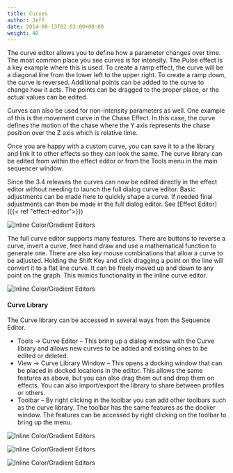 ```yaml
---
title: Curves
author: Jeff
date: 2014-08-13T02:03:00+00:00
weight: 40
---
```

The curve editor allows you to define how a parameter changes over time. The most common place you see curves is for intensity. The Pulse effect is a key example where this is used. To create a ramp effect, the curve will be a diagonal line from the lower left to the upper right. To create a ramp down, the curve is reversed. Additional points can be added to the curve to change how it acts. The points can be dragged to the proper place, or the actual values can be edited.

Curves can also be used for non-intensity parameters as well. One example of this is the movement curve in the Chase Effect. In this case, the curve defines the motion of the chase where the Y axis represents the chase position over the Z axis which is relative time.

Once you are happy with a custom curve, you can save it to a the library and link it to other effects so they can look the same. The curve library can be edited from within the effect editor or from the Tools menu in the main sequencer window.

Since the 3.4 releases the curves can now be edited directly in the effect editor without needing to launch the full dialog curve editor. Basic adjustments can be made here to quickly shape a curve. If needed final adjustments can then be made in the full dialog editor. See [Effect Editor]({{< ref "effect-editor">}}) 

![Inline Color/Gradient Editors](/images/docs/concepts/curves/InlineCurveEditor-300x262.png)

The full curve editor supports many features. There are buttons to reverse a curve, invert a curve, free hand draw and use a mathematical function to generate one. There are also key mouse combinations that allow a curve to be adjusted. Holding the Shift Key and click dragging a point on the line will convert it to a flat line curve. It can be freely moved up and down to any point on the graph. This mimics functionality in the inline curve editor.

![Inline Color/Gradient Editors](/images/docs/concepts/curves/DefaultDimmingCurve-220x300.png)

#### Curve Library

The Curve library can be accessed in several ways from the Sequence Editor.

  * Tools -> Curve Editor &#8211; This bring up a dialog window with the Curve library and allows new curves to be added and existing ones to be edited or deleted.
  * View -> Curve Library Window &#8211; This opens a docking window that can be placed in docked locations in the editor. This allows the same features as above, but you can also drag them out and drop them on effects. You can also import/export the library to share between profiles or others.
  * Toolbar &#8211; By right clicking in the toolbar you can add other toolbars such as the curve library. The toolbar has the same features as the docker window. The features can be accessed by right clicking on the toolbar to bring up the menu. 

![Inline Color/Gradient Editors](/images/docs/concepts/curves/CurveLibraryDialog-300x251.png)

![Inline Color/Gradient Editors](/images/docs/concepts/curves/CurveLibraryDocker-154x300.png)

![Inline Color/Gradient Editors](/images/docs/concepts/curves/CurveLibraryToolbar-300x50.png)
